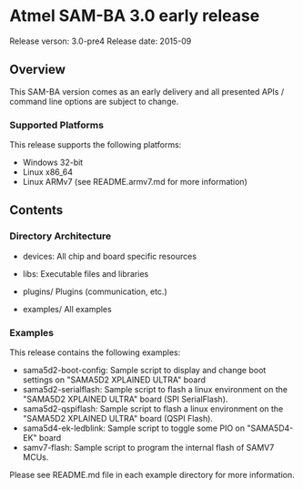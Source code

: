 # Atmel SAM-BA 3.0 early release
Release verson: 3.0-pre4
Release date: 2015-09

## Overview

This SAM-BA version comes as an early delivery and all presented APIs / command line options are subject to change.

### Supported Platforms

This release supports the following platforms:
- Windows 32-bit
- Linux x86_64
- Linux ARMv7 (see README.armv7.md for more information)

## Contents

### Directory Architecture

- devices:
  All chip and board specific resources

- libs:
  Executable files and libraries

- plugins/
  Plugins (communication, etc.)

- examples/
  All examples

### Examples

This release contains the following examples:

- sama5d2-boot-config: Sample script to display and change boot settings on "SAMA5D2 XPLAINED ULTRA" board
- sama5d2-serialflash: Sample script to flash a linux environment on the "SAMA5D2 XPLAINED ULTRA" board (SPI SerialFlash).
- sama5d2-qspiflash: Sample script to flash a linux environment on the "SAMA5D2 XPLAINED ULTRA" board (QSPI Flash).
- sama5d4-ek-ledblink: Sample script to toggle some PIO on "SAMA5D4-EK" board
- samv7-flash: Sample script to program the internal flash of SAMV7 MCUs.

Please see README.md file in each example directory for more information.
